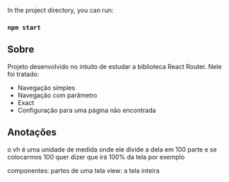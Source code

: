 

In the project directory, you can run:

### `npm start`

## Sobre 

Projeto desenvolvido no intuito de estudar a biblioteca React Router.
Nele foi tratado:

- Navegação simples
- Navegação com parâmetro
- Exact
- Configuração para uma página não encontrada

## Anotações 

o vh é uma unidade de medida onde ele divide a dela em 
100 parte e se colocarmos 100 quer dizer que irá 100% da tela por exemplo

componentes: partes de uma tela
view: a tela inteira